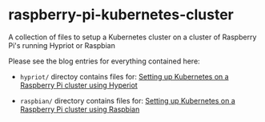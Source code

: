 # raspberry-pi-kubernetes-cluster

A collection of files to setup a Kubernetes cluster on a cluster of Raspberry Pi's running Hypriot or Raspbian

Please see the blog entries for everything contained here:

  * `hypriot/` directoy contains files for: [Setting up Kubernetes on a Raspberry Pi cluster using Hyperiot](https://johnwyles.github.io/posts/setting-up-kubernetes-on-a-raspberry-pi-cluster-using-hyperiot/)

  * `raspbian/` directory contains files for: [Setting up Kubernetes on a Raspberry Pi cluster using Raspbian](https://johnwyles.github.io/posts/setting-up-kubernetes-on-a-raspberry-pi-cluster-using-raspbian/)
